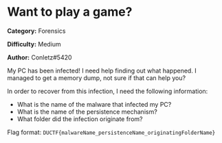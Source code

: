 # Want to play a game?

**Category:** Forensics

**Difficulty:** Medium

**Author:** Conletz#5420

My PC has been infected! I need help finding out what happened. I managed to get a memory dump, not sure if that can help you?


In order to recover from this infection, I need the following information:
   - What is the name of the malware that infected my PC?
   - What is the name of the persistence mechanism?
   - What folder did the infection originate from?


Flag format: `DUCTF{malwareName_persistenceName_originatingFolderName}`
